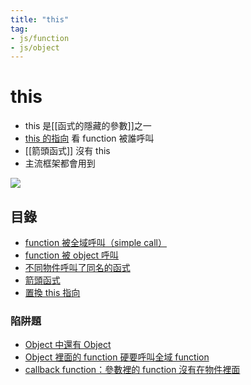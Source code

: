 ```yaml
---
title: "this"
tag: 
- js/function
- js/object 
---
```

# this
- this 是[[函式的隱藏的參數]]之一
- [this 的指向](this%20的指向.md) 看 function 被誰呼叫
- [[箭頭函式]] 沒有 this
- 主流框架都會用到

![](this%20的指向.md#^91e83b)

## 目錄
- [function 被全域呼叫（simple call）](function%20被全域呼叫（simple%20call）.md)
- [function 被 object 呼叫](function%20被%20object%20呼叫.md)
- [不同物件呼叫了同名的函式](不同物件呼叫了同名的函式.md)
- [箭頭函式](箭頭函式.md)
- [置換 this 指向](置換%20this%20指向.md)

### 陷阱題
- [Object 中還有 Object](Object%20中還有%20Object.md)
- [Object 裡面的 function 硬要呼叫全域 function](Object%20裡面的%20function%20硬要呼叫全域%20function.md)
- [callback function：參數裡的 function 沒有在物件裡面](callback%20function：參數裡的%20function%20沒有在物件裡面.md)

